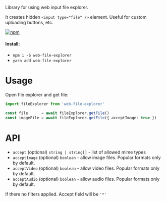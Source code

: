 
Library for using web input file explorer. 

It creates hidden `<input type="file" />` element. Useful for custom uploading buttons, etc. 

[![npm](https://img.shields.io/npm/v/web-file-explorer)](https://www.npmjs.com/package/web-file-explorer)

#### Install: 
- `npm i -S web-file-explorer` 
- `yarn add web-file-explorer`

# Usage

Open file explorer and get file:
```typescript
import fileExplorer from 'web-file-explorer'

const file      = await fileExplorer.getFile()
const imageFile = await fileExplorer.getFile({ acceptImage: true })
```

# API

- `accept` (optional) `string | string[]` - list of allowed mime types
- `acceptImage` (optional) `boolean` -  allow image files. Popular formats only by default.
- `acceptVideo` (optional) `boolean` - allow video files. Popular formats only by default.
- `acceptAudio` (optional) `boolean` - allow audio files. Popular formats only by default.

If there no filters applied. Accept field will be `'*'`
